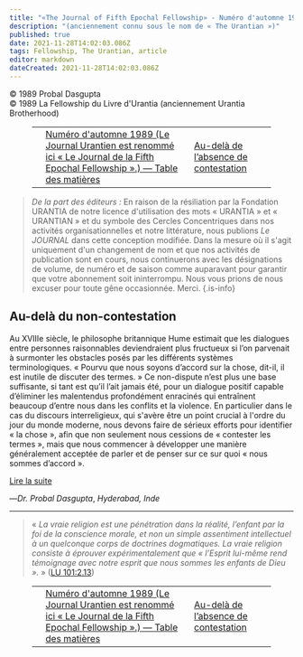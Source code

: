 ```yaml
---
title: "«The Journal of Fifth Epochal Fellowship» - Numéro d'automne 1989"
description: "(anciennement connu sous le nom de « The Urantian »)"
published: true
date: 2021-11-28T14:02:03.086Z
tags: Fellowship, The Urantian, article
editor: markdown
dateCreated: 2021-11-28T14:02:03.086Z
---
```


<p class="v-card v-sheet theme--light grey lighten-3 px-2">© 1989 Probal Dasgupta<br>© 1989 La Fellowship du Livre d'Urantia (anciennement Urantia Brotherhood)</p>
<figure class="table chapter-navigator">
  <table>
    <tbody>
      <tr>
        <td>
        </td>
        <td>
        <a href="/fr/index/articles_the_urantian#numéro-d'automne-1989-le-journal-urantien-est-renommé-ici-«-le-journal-de-la-fifth-epochal-fellowship-»">
          <span class="mdi mdi-book-open-variant"></span><span class="pl-2">Numéro d'automne 1989 (Le Journal Urantien est renommé ici « Le Journal de la Fifth Epochal Fellowship ».) — Table des matières</span>
        </a>
        </td>
        <td>
        <a href="/fr/article/Probal_Dasgupta/Beyond_Nondispute">
          <span class="pr-2">Au-delà de l’absence de contestation</span><span class="mdi mdi-arrow-right-drop-circle"></span>
        </a>
        </td>
      </tr>
    </tbody>
  </table>
</figure>



> _De la part des éditeurs :_ En raison de la résiliation par la Fondation URANTIA de notre licence d'utilisation des mots « URANTIA » et « URANTIAN » et du symbole des Cercles Concentriques dans nos activités organisationnelles et notre littérature, nous publions _Le JOURNAL_ dans cette conception modifiée. Dans la mesure où il s'agit uniquement d'un changement de nom et que nos activités de publication sont en cours, nous continuerons avec les désignations de volume, de numéro et de saison comme auparavant pour garantir que votre abonnement soit ininterrompu. Nous vous prions de nous excuser pour toute gêne occasionnée. Merci.
{.is-info}

## Au-delà du non-contestation

Au XVIIIe siècle, le philosophe britannique Hume estimait que les dialogues entre personnes raisonnables deviendraient plus fructueux si l’on parvenait à surmonter les obstacles posés par les différents systèmes terminologiques. « Pourvu que nous soyons d’accord sur la chose, dit-il, il est inutile de discuter des termes. » Ce non-dispute n’est plus une base suffisante, si tant est qu’il l’ait jamais été, pour un dialogue positif capable d’éliminer les malentendus profondément enracinés qui entraînent beaucoup d’entre nous dans les conflits et la violence. En particulier dans le cas du discours interreligieux, qui s'avère être un point crucial à l'ordre du jour du monde moderne, nous devons faire de sérieux efforts pour identifier « la chose », afin que non seulement nous cessions de « contester les termes », mais que nous commencer à développer une manière généralement acceptée de parler et de penser sur ce sur quoi « nous sommes d’accord ».

[Lire la suite](/fr/article/Probal_Dasgupta/Beyond_Nondispute)

—_Dr. Probal Dasgupta_, 
_Hyderabad, Inde_

---

> « _La vraie religion est une pénétration dans la réalité, l’enfant par la foi de la conscience morale, et non un simple assentiment intellectuel à un quelconque corps de doctrines dogmatiques. La vraie religion consiste à éprouver expérimentalement que « l’Esprit lui-même rend témoignage avec notre esprit que nous sommes les enfants de Dieu »._ » ([LU 101:2.13](/fr/The_Urantia_Book/101#p2_13))





<figure class="table chapter-navigator">
  <table>
    <tbody>
      <tr>
        <td>
        </td>
        <td>
        <a href="/fr/index/articles_the_urantian#numéro-d'automne-1989-le-journal-urantien-est-renommé-ici-«-le-journal-de-la-fifth-epochal-fellowship-»">
          <span class="mdi mdi-book-open-variant"></span><span class="pl-2">Numéro d'automne 1989 (Le Journal Urantien est renommé ici « Le Journal de la Fifth Epochal Fellowship ».) — Table des matières</span>
        </a>
        </td>
        <td>
        <a href="/fr/article/Probal_Dasgupta/Beyond_Nondispute">
          <span class="pr-2">Au-delà de l’absence de contestation</span><span class="mdi mdi-arrow-right-drop-circle"></span>
        </a>
        </td>
      </tr>
    </tbody>
  </table>
</figure>
